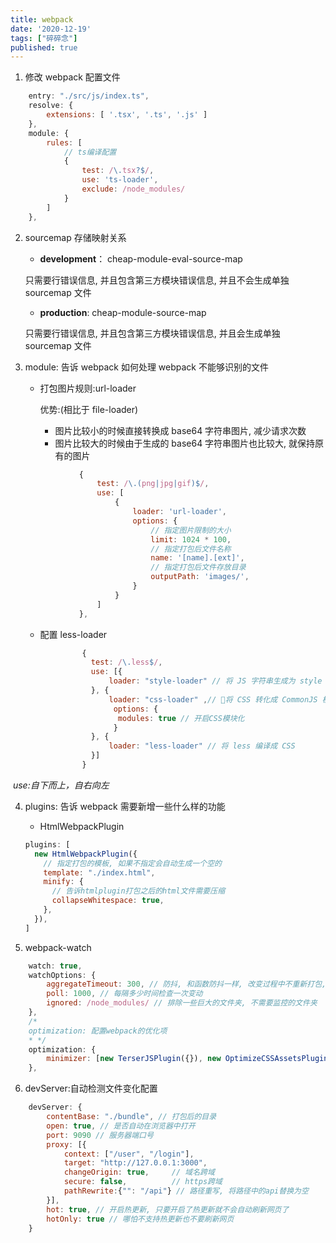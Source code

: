 ```yaml
---
title: webpack
date: '2020-12-19'
tags: ["碎碎念"]
published: true
---
```


1. 修改 webpack 配置文件

```js
	entry: "./src/js/index.ts",
	resolve: {
		extensions: [ '.tsx', '.ts', '.js' ]
   	},
    module: {
        rules: [
            // ts编译配置
            {
                test: /\.tsx?$/,
                use: 'ts-loader',
                exclude: /node_modules/
            }
        ]
    },
```

2. sourcemap 存储映射关系

   - **development**： cheap-module-eval-source-map

   只需要行错误信息, 并且包含第三方模块错误信息, 并且不会生成单独 sourcemap 文件

   - **production**: cheap-module-source-map

   只需要行错误信息, 并且包含第三方模块错误信息, 并且会生成单独 sourcemap 文件

3. module: 告诉 webpack 如何处理 webpack 不能够识别的文件

   - 打包图片规则:url-loader

     优势:(相比于 file-loader)

     - 图片比较小的时候直接转换成 base64 字符串图片, 减少请求次数
     - 图片比较大的时候由于生成的 base64 字符串图片也比较大, 就保持原有的图片

   ```js
               {
                   test: /\.(png|jpg|gif)$/,
                   use: [
                       {
                           loader: 'url-loader',
                           options: {
                               // 指定图片限制的大小
                               limit: 1024 * 100,
                               // 指定打包后文件名称
                               name: '[name].[ext]',
                               // 指定打包后文件存放目录
                               outputPath: 'images/',
                           }
                       }
                   ]
               },
   ```

   - 配置 less-loader

```js
                {
                  test: /\.less$/,
                  use: [{
                      loader: "style-loader" // 将 JS 字符串生成为 style 节点
                  }, {
                      loader: "css-loader" ,// 将 CSS 转化成 CommonJS 模块
                       options: {
                        modules: true // 开启CSS模块化
                       }
                  }, {
                      loader: "less-loader" // 将 less 编译成 CSS
                  }]
                }
```

​ _use:自下而上，自右向左_

4. plugins: 告诉 webpack 需要新增一些什么样的功能

   - HtmlWebpackPlugin

   ```js
   plugins: [
     new HtmlWebpackPlugin({
       // 指定打包的模板, 如果不指定会自动生成一个空的
       template: "./index.html",
       minify: {
         // 告诉htmlplugin打包之后的html文件需要压缩
         collapseWhitespace: true,
       },
     }),
   ]
   ```

5. webpack-watch

```js
    watch: true,
    watchOptions: {
        aggregateTimeout: 300, // 防抖, 和函数防抖一样, 改变过程中不重新打包, 只有改变完成指定时间后才打包
        poll: 1000, // 每隔多少时间检查一次变动
        ignored: /node_modules/ // 排除一些巨大的文件夹, 不需要监控的文件夹
    },
    /*
    optimization: 配置webpack的优化项
    * */
    optimization: {
        minimizer: [new TerserJSPlugin({}), new OptimizeCSSAssetsPlugin({})],
    },
```

6. devServer:自动检测文件变化配置

```js
    devServer: {
        contentBase: "./bundle", // 打包后的目录
        open: true, // 是否自动在浏览器中打开
        port: 9090 // 服务器端口号
        proxy: [{
            context: ["/user", "/login"],
            target: "http://127.0.0.1:3000",
            changeOrigin: true,     // 域名跨域
            secure: false,          // https跨域
            pathRewrite:{"": "/api"} // 路径重写, 将路径中的api替换为空
        }],
        hot: true, // 开启热更新, 只要开启了热更新就不会自动刷新网页了
        hotOnly: true // 哪怕不支持热更新也不要刷新网页
    }
```
